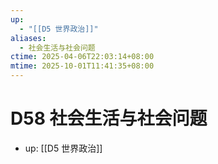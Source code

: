 ```yaml
---
up:
  - "[[D5 世界政治]]"
aliases:
  - 社会生活与社会问题
ctime: 2025-04-06T22:03:14+08:00
mtime: 2025-10-01T11:41:35+08:00
---
```


# D58 社会生活与社会问题

- up: [[D5 世界政治]]
